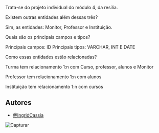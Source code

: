 
Trata-se do projeto individual do módulo 4, da resília.

Existem outras entidades além dessas três?

Sim, as entidades: Monitor, Professor e Instituição.

Quais são os principais campos e tipos?

Principais campos: ID Principais tipos: VARCHAR, INT E DATE

Como essas entidades estão relacionadas?

Turma tem relacionamento 1:n com Curso, professor, alunos e Monitor

Professor tem relacionamento 1:n com alunos

Instituição tem relacionamento 1:n com cursos





## Autores

- [@IngridCassia](https://github.com/IngridCassia)


![Capturar](https://user-images.githubusercontent.com/114073410/214574553-729e4a3b-f20d-4075-8208-a64aeea4628d.PNG)
